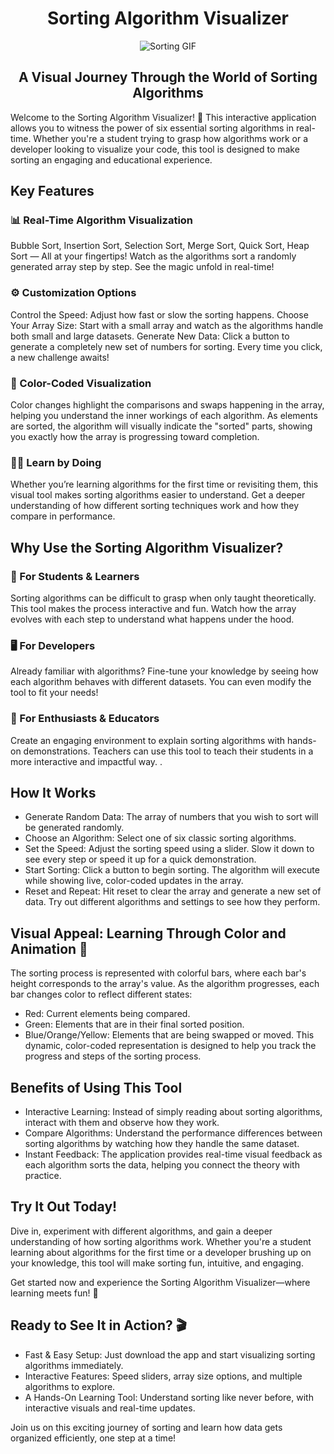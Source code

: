 <h1 align="center">Sorting Algorithm Visualizer</h1>

<p align="center">
  <img src="https://miro.medium.com/v2/resize:fit:1400/1*5WXRN62ddiM_Gcf4GDdCZg.gif" alt="Sorting GIF" />
</p>

<h2 align="center">A Visual Journey Through the World of Sorting Algorithms</h2>

Welcome to the Sorting Algorithm Visualizer! 🚀 This interactive application allows you to witness the power of six essential sorting algorithms in real-time. Whether you're a student trying to grasp how algorithms work or a developer looking to visualize your code, this tool is designed to make sorting an engaging and educational experience.

## Key Features
### 📊 Real-Time Algorithm Visualization
Bubble Sort, Insertion Sort, Selection Sort, Merge Sort, Quick Sort, Heap Sort — All at your fingertips!
Watch as the algorithms sort a randomly generated array step by step. See the magic unfold in real-time!

### ⚙️ Customization Options
Control the Speed: Adjust how fast or slow the sorting happens.
Choose Your Array Size: Start with a small array and watch as the algorithms handle both small and large datasets.
Generate New Data: Click a button to generate a completely new set of numbers for sorting. Every time you click, a new challenge awaits!

### 🌈 Color-Coded Visualization
Color changes highlight the comparisons and swaps happening in the array, helping you understand the inner workings of each algorithm.
As elements are sorted, the algorithm will visually indicate the "sorted" parts, showing you exactly how the array is progressing toward completion.

### 🧑‍🏫 Learn by Doing
Whether you’re learning algorithms for the first time or revisiting them, this visual tool makes sorting algorithms easier to understand.
Get a deeper understanding of how different sorting techniques work and how they compare in performance.

## Why Use the Sorting Algorithm Visualizer?
### 🎯 For Students & Learners
Sorting algorithms can be difficult to grasp when only taught theoretically. This tool makes the process interactive and fun. Watch how the array evolves with each step to understand what happens under the hood.

### 🖥️ For Developers
Already familiar with algorithms? Fine-tune your knowledge by seeing how each algorithm behaves with different datasets. You can even modify the tool to fit your needs!

### 🚀 For Enthusiasts & Educators
Create an engaging environment to explain sorting algorithms with hands-on demonstrations. Teachers can use this tool to teach their students in a more interactive and impactful way.
.
## How It Works

* Generate Random Data: The array of numbers that you wish to sort will be generated randomly.
* Choose an Algorithm: Select one of six classic sorting algorithms.
* Set the Speed: Adjust the sorting speed using a slider. Slow it down to see every step or speed it up for a quick demonstration.
* Start Sorting: Click a button to begin sorting. The algorithm will execute while showing live, color-coded updates in the array.
* Reset and Repeat: Hit reset to clear the array and generate a new set of data. Try out different algorithms and settings to see how they perform.

## Visual Appeal: Learning Through Color and Animation 🎨
The sorting process is represented with colorful bars, where each bar's height corresponds to the array's value. As the algorithm progresses, each bar changes color to reflect different states:

* Red: Current elements being compared.
* Green: Elements that are in their final sorted position.
* Blue/Orange/Yellow: Elements that are being swapped or moved.
This dynamic, color-coded representation is designed to help you track the progress and steps of the sorting process.

## Benefits of Using This Tool
* Interactive Learning: Instead of simply reading about sorting algorithms, interact with them and observe how they work.
* Compare Algorithms: Understand the performance differences between sorting algorithms by watching how they handle the same dataset.
* Instant Feedback: The application provides real-time visual feedback as each algorithm sorts the data, helping you connect the theory with practice.

## Try It Out Today!
Dive in, experiment with different algorithms, and gain a deeper understanding of how sorting algorithms work. Whether you're a student learning about algorithms for the first time or a developer brushing up on your knowledge, this tool will make sorting fun, intuitive, and engaging.

Get started now and experience the Sorting Algorithm Visualizer—where learning meets fun! 🎉

## Ready to See It in Action? 🎬
* Fast & Easy Setup: Just download the app and start visualizing sorting algorithms immediately.
* Interactive Features: Speed sliders, array size options, and multiple algorithms to explore.
* A Hands-On Learning Tool: Understand sorting like never before, with interactive visuals and real-time updates.

Join us on this exciting journey of sorting and learn how data gets organized efficiently, one step at a time!
